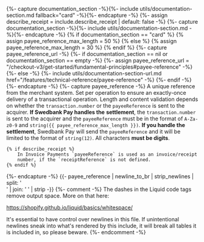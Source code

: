 {%- capture documentation_section -%}{%- include utils/documentation-section.md fallback="card" -%}{%- endcapture -%}
{%- assign describe_receipt = include.describe_receipt | default: false -%}
{%- capture documentation_section -%}{%- include utils/documentation-section.md -%}{%- endcapture -%}
{% if documentation_section == "card" %}
  {% assign payee_reference_max_length = 50 %}
{% else %}
  {% assign payee_reference_max_length = 30 %}
{% endif %}
{%- capture payee_reference_url -%}
    {%- if documentation_section == nil or documentation_section == empty -%}
        {%- assign payee_reference_url = "/checkout-v3/get-started/fundamental-principles#payee-reference" -%}
    {%- else -%}
        {%- include utils/documentation-section-url.md href="/features/technical-reference/payee-reference" -%}
    {%- endif -%}
{%- endcapture -%}
{%- capture payee_reference -%}
    A unique reference from the merchant system. Set per operation to
    ensure an exactly-once delivery of a transactional operation. Length and
    content validation depends on whether the `transaction.number` or the
    `payeeReference` is sent to the acquirer. **If Swedbank Pay handles the**
    **settlement**, the `transaction.number` is sent to the acquirer and the
    `payeeReference` must be in the format of `A-Za-z0-9` and
    `string({{ payee_reference_max_length }})`. **If you handle the settlement**,
    Swedbank Pay will send the `payeeReference` and it will be limited to the
    format of `string(12)`. All characters **must be digits**.

    {% if describe_receipt %}
        In Invoice Payments `payeeReference` is used as an invoice/receipt
        number, if the `receiptReference` is not defined.
    {% endif %}
{%- endcapture -%}
{{- payee_reference | newline_to_br | strip_newlines | split: '<br />' | join: ' ' | strip -}}
{%- comment -%}
The dashes in the Liquid code tags remove output space. More on that here:

<https://shopify.github.io/liquid/basics/whitespace/>

It's essential to have control over newlines in this file. If unintentional
newlines sneak into what's rendered by this include, it will break all tables
it is included in, so please beware.
{%- endcomment -%}

